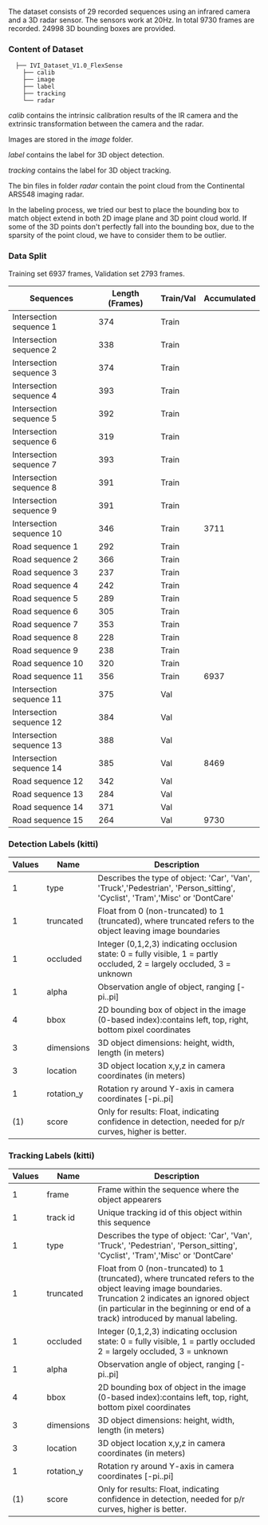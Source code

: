 The dataset consists of 29 recorded sequences using an infrared camera and a 3D radar sensor. 
The sensors work at 20Hz. 
In total 9730 frames are recorded.
24998 3D bounding boxes are provided.

### Content of Dataset

```---
  ├── IVI_Dataset_V1.0_FlexSense
    ├── calib
    ├── image
    ├── label
    ├── tracking
    └── radar
```

*calib* contains the intrinsic calibration results of the IR camera and the extrinsic transformation between the camera and the radar.

Images are stored in the *image* folder. 

*label* contains the label for 3D object detection.

*tracking* contains the label for 3D object tracking.

The bin files in folder *radar* contain the point cloud from the Continental ARS548 imaging radar. 

In the labeling process, we tried our best to place the bounding box to match object extend in both 2D image plane and 3D point cloud world. If some of the 3D points don't perfectly fall into the bounding box, due to the sparsity of the point cloud, we have to consider them to be outlier. 


### Data Split

Training set 6937 frames, Validation set 2793 frames.

|Sequences| Length (Frames) | Train/Val    | Accumulated | 
|---|---|---|---|
|Intersection sequence 1   | 374  | Train  | |
|Intersection sequence 2   | 338  | Train  | |  
|Intersection sequence 3   | 374  | Train  |  | 
|Intersection sequence 4   | 393  | Train  |  | 
|Intersection sequence 5   | 392  | Train  |  | 
|Intersection sequence 6   | 319  | Train  |  | 
|Intersection sequence 7   | 393  | Train  |   
|Intersection sequence 8   | 391  | Train  |   
|Intersection sequence 9   | 391  | Train  |   
|Intersection sequence 10   | 346  | Train  |  3711 
|Road sequence 1   | 292  | Train  |   
|Road sequence 2   | 366  | Train  |   
|Road sequence 3   | 237  | Train  |   
|Road sequence 4   | 242  | Train  |   
|Road sequence 5   | 289  | Train  |   
|Road sequence 6   | 305  | Train  |   
|Road sequence 7   | 353  | Train  |   
|Road sequence 8   | 228  | Train  |   
|Road sequence 9   | 238  | Train  |   
|Road sequence 10   | 320  | Train  |   
|Road sequence 11   | 356  | Train  |   6937
|Intersection sequence 11  | 375  | Val  |   
|Intersection sequence 12  | 384  | Val  |   
|Intersection sequence 13   | 388  | Val  |   
|Intersection sequence 14   | 385  | Val  |  8469 
|Road sequence 12  | 342  | Val  |  
|Road sequence 13  | 284  | Val  |   
|Road sequence 14   | 371  | Val  | 
|Road sequence 15   | 264  | Val  | 9730



### Detection Labels (kitti)
|Values  |  Name     | Description|
|-|-|-|
|   1   | type   |      Describes the type of object: 'Car', 'Van', 'Truck','Pedestrian', 'Person_sitting', 'Cyclist', 'Tram','Misc' or 'DontCare'|
|   1  |  truncated  |  Float from 0 (non-truncated) to 1 (truncated), where truncated refers to the object leaving image boundaries|
|   1   | occluded   |  Integer (0,1,2,3) indicating occlusion state: 0 = fully visible, 1 = partly occluded, 2 = largely occluded, 3 = unknown |
|   1   | alpha  |      Observation angle of object, ranging [-pi..pi]|
|   4   | bbox   |      2D bounding box of object in the image (0-based index):contains left, top, right, bottom pixel coordinates|
|   3   | dimensions |  3D object dimensions: height, width, length (in meters)|
|   3  |  location |    3D object location x,y,z in camera coordinates (in meters)|
|   1   | rotation_y |  Rotation ry around Y-axis in camera coordinates [-pi..pi]|
  | (1)   | score  |      Only for results: Float, indicating confidence in detection, needed for p/r curves, higher is better.|
  
### Tracking Labels (kitti)
|Values |   Name   |   Description|
|-|-|-|
|   1   | frame    |    Frame within the sequence where the object appearers|
|   1   | track id  |   Unique tracking id of this object within this sequence|
|   1   | type       |  Describes the type of object: 'Car', 'Van', 'Truck', 'Pedestrian', 'Person_sitting', 'Cyclist', 'Tram','Misc' or 'DontCare'|
|   1   | truncated  |  Float from 0 (non-truncated) to 1 (truncated), where truncated refers to the object leaving image boundaries. Truncation 2 indicates an ignored object (in particular in the beginning or end of a track) introduced by manual labeling.|
|   1    |occluded  |   Integer (0,1,2,3) indicating occlusion state: 0 = fully visible, 1 = partly occluded 2 = largely occluded, 3 = unknown|
|   1   | alpha     |   Observation angle of object, ranging [-pi..pi]|
|   4   | bbox       |  2D bounding box of object in the image (0-based index):contains left, top, right, bottom pixel coordinates|
|   3   | dimensions  | 3D object dimensions: height, width, length (in meters)|
|   3   | location   |  3D object location x,y,z in camera coordinates (in meters)|
|   1   | rotation_y |  Rotation ry around Y-axis in camera coordinates [-pi..pi]|
|   (1)   | score     |   Only for results: Float, indicating confidence in detection, needed for p/r curves, higher is better.|
